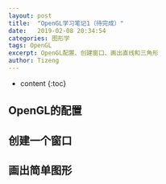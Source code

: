 ```yaml
---
layout: post
title:  "OpenGL学习笔记1（待完成）"
date:   2019-02-08 20:34:54
categories: 图形学
tags: OpenGL
excerpt: OpenGL配置、创建窗口、画出直线和三角形
author: Tizeng
---
```


* content
{:toc}

## OpenGL的配置

## 创建一个窗口

## 画出简单图形